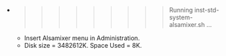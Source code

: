 * >>>>>>>>> Running inst-std-system-alsamixer.sh ...
  * Insert Alsamixer menu in Administration.
  * Disk size = 3482612K. Space Used = 8K.
